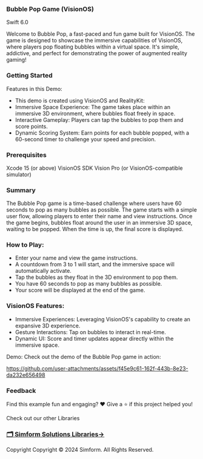 ### Bubble Pop Game (VisionOS)

Swift 6.0

Welcome to Bubble Pop, a fast-paced and fun game built for VisionOS. 
The game is designed to showcase the immersive capabilities of VisionOS,
where players pop floating bubbles within a virtual space. It's simple,
addictive, and perfect for demonstrating the power of augmented reality
gaming!

### Getting Started

Features in this Demo:
- This demo is created using VisionOS and RealityKit:
- Immersive Space Experience: The game takes place within an immersive 3D environment, where bubbles float freely in space.
- Interactive Gameplay: Players can tap the bubbles to pop them and score points.
- Dynamic Scoring System: Earn points for each bubble popped, with a 60-second timer to challenge your speed and precision.

### Prerequisites

Xcode 15 (or above)
VisionOS SDK
Vision Pro (or VisionOS-compatible simulator)

### Summary

The Bubble Pop game is a time-based challenge where users have 60 seconds
to pop as many bubbles as possible. The game starts with a simple user
flow, allowing players to enter their name and view instructions. Once the
game begins, bubbles float around the user in an immersive 3D space,
waiting to be popped. When the time is up, the final score is displayed.

### How to Play:

- Enter your name and view the game instructions.
- A countdown from 3 to 1 will start, and the immersive space will automatically activate.
- Tap the bubbles as they float in the 3D environment to pop them.
- You have 60 seconds to pop as many bubbles as possible.
- Your score will be displayed at the end of the game.

### VisionOS Features:
- Immersive Experiences: Leveraging VisionOS's capability to create an expansive 3D experience.
- Gesture Interactions: Tap on bubbles to interact in real-time.
- Dynamic UI: Score and timer updates appear directly within the immersive space.

Demo:
Check out the demo of the Bubble Pop game in action:

https://github.com/user-attachments/assets/f45e9c61-162f-443b-8e23-da232e656498

### Feedback
Find this example fun and engaging? ❤️
Give a ⭐️ if this project helped you!

Check out our other Libraries
<h3><a href="https://github.com/SimformSolutionsPvtLtd/Awesome-Mobile-Libraries"><u>🗂 Simform Solutions Libraries→</u></a></h3>

Copyright
Copyright © 2024 Simform. All Rights Reserved.

